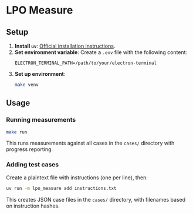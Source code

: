 # LPO Measure

## Setup

1.  **Install `uv`**: [Official installation instructions](https://astral.sh/docs/uv#installation).
2.  **Set environment variable**: Create a `.env` file with the following content:
    ```
    ELECTRON_TERMINAL_PATH=/path/to/your/electron-terminal
    ```
3.  **Set up environment**:
    ```bash
    make venv
    ```

## Usage

### Running measurements

```bash
make run
```

This runs measurements against all cases in the `cases/` directory with progress reporting.

### Adding test cases

Create a plaintext file with instructions (one per line), then:

```bash
uv run -m lpo_measure add instructions.txt
```

This creates JSON case files in the `cases/` directory, with filenames based on instruction hashes.
